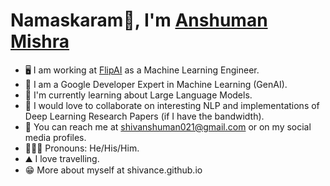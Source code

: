 # Namaskaram🙏, I'm [Anshuman Mishra](https://shivance.github.io)

* 🖥️ I am working at [FlipAI](https://flip.ai) as a Machine Learning Engineer.
* 📣 I am a Google Developer Expert in Machine Learning (GenAI).
* 🌱 I'm currently learning about Large Language Models.
* 👬 I would love to collaborate on interesting NLP and implementations of Deep Learning Research Papers (if I have the bandwidth).
* 📲 You can reach me at shivanshuman021@gmail.com or on my social media profiles.
* 🧔🏽‍♂️ Pronouns: He/His/Him.
* ⛰️ I love travelling.
* 😁 More about myself at shivance.github.io
